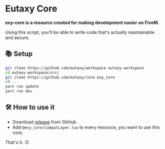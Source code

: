# Eutaxy Core

**exy-core is a resource created for making development easier on FiveM.**

Using this script, you'll be able to write code that's actually maintainable and secure.

## 📚 Setup

```sh
git clone https://github.com/eutaxy/workspace eutaxy-workspace
cd eutaxy-workspace/src/
git clone https://github.com/eutaxy/core exy_core
cd ..
yarn run update
yarn run dev
```

## 🛠️ How to use it

- Download [release](https://www.github.com/eutaxy/releases/xd) from GitHub.
- Add `@exy_core/CompatLayer.lua` to every resource, you want to use this core.

That's it. :D
